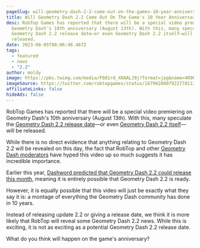 ```yaml
---
pageSlug: will-geometry-dash-2-2-come-out-on-the-games-10-year-anniversary
title: Will Geometry Dash 2.2 Come Out On The Game's 10 Year Anniversary?
desc: RobTop Games has reported that there will be a special video premiering on
  Geometry Dash's 10th anniversary (August 13th). With this, many speculate the
  Geometry Dash 2.2 release date—or even Geometry Dash 2.2 itself—will be
  released.
date: 2023-08-05T08:06:48.467Z
tags:
  - featured
  - news
  - "2.2"
author: moldy
image: https://pbs.twimg.com/media/F081rd_X0AALJ9j?format=jpg&name=4096x4096
imageSource: https://twitter.com/robtopgames/status/1679620807922778113
affiliateLinks: false
hideAds: false
---
```

RobTop Games has reported that there will be a special video premiering on Geometry Dash's 10th anniversary (August 13th). With this, many speculate the [Geometry Dash 2.2 release date](/posts/geometry-dash-2-2-release-date-may-be-pushed-back-again/)—or even [Geometry Dash 2.2 itself](/categories/2.2/)—will be released.

While there is no direct evidence that anything relating to Geometry Dash 2.2 will be revealed on this day, the fact that RobTop and other [Geometry Dash moderators](/posts/geometry-dash-moderator-says-2-2-is-right-around-the-corner/) have hyped this video up so much suggests it has incredible importance.

Earlier this year, [Dashword predicted that Geometry Dash 2.2 could release this month](/posts/robtop-confirms-third-and-final-geometry-dash-2-2-release-date/), meaning it is entirely possible that Geometry Dash 2.2 is ready.

However, it is equally possible that this video will just be exactly what they say it is: a montage of everything the Geometry Dash community has done in 10 years.

Instead of releasing update 2.2 or giving a release date, we think it is more likely that RobTop will reveal some Geometry Dash 2.2 news. While this is exciting, it is not as exciting as a potential Geometry Dash 2.2 release date.

What do you think will happen on the game's anniversary?